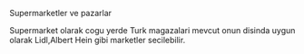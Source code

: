 Supermarketler ve pazarlar

Supermarket olarak cogu yerde Turk magazalari mevcut onun disinda uygun olarak Lidl,Albert Hein gibi marketler secilebilir.